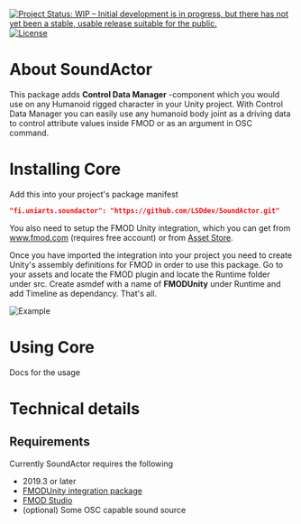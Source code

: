 [![Project Status: WIP – Initial development is in progress, but there has not yet been a stable, usable release suitable for the public.](https://www.repostatus.org/badges/latest/wip.svg)](https://www.repostatus.org/#wip)
[![License](http://img.shields.io/:license-mit-blue.svg?style=flat-square)](http://badges.mit-license.org)

# About SoundActor

This package adds **Control Data Manager** -component which you would use on any Humanoid rigged character in your Unity project. With Control Data Manager you can easily use any humanoid body joint as a driving data to control attribute  values inside FMOD or as an argument in OSC command.

# Installing Core

Add this into your project's package manifest 

```` json
"fi.uniarts.soundactor": "https://github.com/LSDdev/SoundActor.git"
````

You also need to setup the FMOD Unity integration, which you can get from www.fmod.com (requires free account) or from [Asset Store](https://assetstore.unity.com/packages/tools/audio/fmod-for-unity-161631).

Once you have imported the integration into your project you need to create Unity's assembly definitions for FMOD in order to use this package. Go to your assets and locate the FMOD plugin and locate the Runtime folder under src. Create asmdef with a name of **FMODUnity** under Runtime and add Timeline as dependancy. That's all.

![Example](https://media.giphy.com/media/43bsre4ylQirSsXUmf/giphy.gif)

# Using Core

Docs for the usage

# Technical details
## Requirements

Currently SoundActor requires the following

* 2019.3 or later
* [FMODUnity integration package](https://assetstore.unity.com/packages/tools/audio/fmod-for-unity-161631)
* [FMOD Studio](https://www.fmod.com)
* (optional) Some OSC capable sound source 

